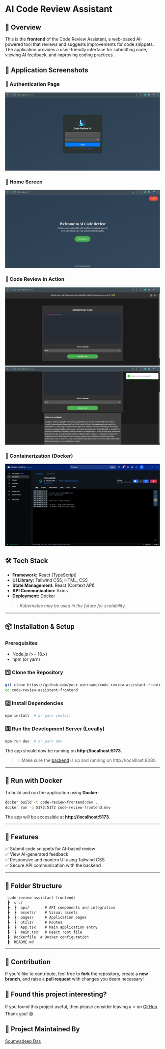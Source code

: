# AI Code Review Assistant

## 🚀 Overview
This is the **frontend** of the Code Review Assistant, a web-based AI-powered tool that reviews and suggests improvements for code snippets. The application provides a user-friendly interface for submitting code, viewing AI feedback, and improving coding practices.

## 📸 Application Screenshots

### 🔹 Authentication Page
![Auth](./screenshots/auth.png)

### 🔹 Home Screen
![Home](./screenshots/home.png)

### 🔹 Code Review in Action
![Review](./screenshots/codereview.png)
![Feedback](./screenshots/codefeedback.png)

### 🔹 Containerization (Docker)
![Docker](./screenshots/dockerfrontend.png)


## 🛠 Tech Stack
- **Framework:** React (TypeScript)
- **UI Library:** Tailwind CSS, HTML, CSS
- **State Management:** React (Context API)
- **API Communication:** Axios
- **Deployment:** Docker
> ℹ️ *Kubernetes may be used in the future for scalability.*

---

## 📦 Installation & Setup

### Prerequisites
- Node.js (>= 18.x)
- npm (or yarn)

### 1️⃣ Clone the Repository
```sh
git clone https://github.com/your-username/code-review-assistant-frontend.git
cd code-review-assistant-frontend
```

### 2️⃣ Install Dependencies
```sh
npm install  # or yarn install
```

### 3️⃣ Run the Development Server (Locally)
```sh
npm run dev  # or yarn dev
```
The app should now be running on **http://localhost:5173**.
>💡 Make sure the [backend](https://github.com/soumyadeep6845/code-review-assistant-backend) is up and running on http://localhost:8080.

---

## 🐳 Run with Docker

To build and run the application using **Docker**:

```sh
docker build -t code-review-frontend:dev .
docker run -p 5173:5173 code-review-frontend:dev
```
The app will be accessible at **http://localhost:5173**.

---

## 📌 Features

✅ Submit code snippets for AI-based review  
✅ View AI-generated feedback  
✅ Responsive and modern UI using Tailwind CSS  
✅ Secure API communication with the backend  

---

## 📜 Folder Structure
```
 code-review-assistant-frontend/
 ┣  src/
 ┣  ┣  api/       # API components and integration
 ┣  ┣  assets/    # Visual assets
 ┣  ┣  pages/     # Application pages
 ┣  ┣  utils/     # Routes
 ┣  ┣  App.tsx    # Main application entry
 ┣  ┣  main.tsx   # React root file
 ┣  Dockerfile  # Docker configuration
 ┣  README.md
```

---

## 🎯 Contribution

If you'd like to contribute, feel free to **fork** the repository, create a **new branch**, and raise a **pull request** with changes you deem necessary!

## 💚 Found this project interesting?

If you found this project useful, then please consider leaving a ⭐ on [GitHub](https://github.com/soumyadeep6845/code-review-assistant-frontend). Thank you! 😄

## 👨 Project Maintained By

[Soumyadeep Das](https://www.linkedin.com/in/soumya0021/)
